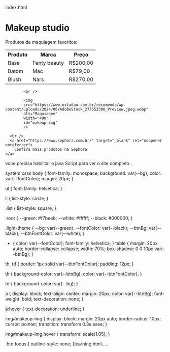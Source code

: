 index.html
<!DOCTYPE html>
<html lang="pt-BR">
<head>
    <meta charset="UTF-8">
    <title>Makeup studio</title>
    <link rel="stylesheet" href="style.css">
</head>
<body class="light-theme">
 <h1>Makeup studio</h1>
 <p id="msg">Produtos de maquiagem favoritos:</p>

 <table>
    <tr>
        <th>Produto</th>
        <th>Marca</th>
        <th>Preço</th>
    </tr>
    <tr>
        <td>Base</td>
        <td>Fenty beauty</td>
        <td>R$200,00</td>
        </tr>
        <tr>
            <td>Batom</td>
            <td>Mac</td>
            <td>R$79,00</td>
        </tr>
        <tr>
            <td>Blush</td>
            <td>Nars</td>
            <td>R$270,00</td>
        </tr>
    </table>

            <br />

            <img
            src="https://www.estadao.com.br/recomenda/wp-content/uploads/2024/06/AdobeStock_273553300_Preview.jpeg.webp"
            alt="Maquiagem"
            width="400"
            id="makeup-img"
            />

      <br />
      <a href="https://www.sephora.com.br/" target="_blank" rel="noopener noreferrer">
        Confira mais produtos na Sephora
    </a>

   <script src="app.js"></script>
   <noscript>voce precisa habilitar o java Script para ver o site completo .</noscript>
   </body>
   </html>


        
 system.csss
 body {
font-family: monospace;
background: var(--bg);
color: var(--fontColor);
margin: 20px;
}

ul {
font-family: helvetica;
}

li {
list-style: circle;
}

.list {
list-style: square;
}

:root {
--green: #f7beeb;
--white: #ffffff;
--black: #000000;
}

.light-theme {
--bg: var(--green);
--fontColor: var(--black);
--btnBg: var(--black);
--btnFontColor: var(--white);
}

* {
color: var(--fontColor);
font-family: helvetica;
}
table {
margin: 20px auto;
border-collapse: collapse;
width: 70%;
box-shadow: 0 0 10px var(--btnBg);
}

th,
td {
border: 1px solid var(--btnFontColor);
padding: 12px;
}

th {
background-color: var(--btnBg);
color: var(--btnFontColor);
}

td {
background-color: var(--bg);
}

a {
display: block;
text-align: center;
margin: 20px;
color: var(--btnBg);
font-weight: bold;
text-decoration: none;
}

a:hover {
text-decoration: underline;
}

img#makeup-img {
display: block;
margin: 20px auto;
border-radius: 10px;
cursor: pointer;
transition: transform 0.3s ease;
}

img#makeup-img:hover {
transform: scale(1.05);
}


.btn:focus {
outline-style: none;
}learning html.....
